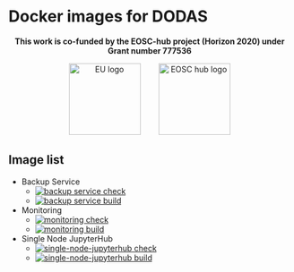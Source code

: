 # Docker images for DODAS

<p align='center'>
  <b>This work is co-funded by the EOSC-hub project (Horizon 2020) under Grant number 777536</b>
</p>
<p align='center'>
    <img height="128px" width="auto" alt="EU logo" src="https://github.com/DODAS-TS/dodas-templates/raw/master/docs/img/eu-logo.jpeg" />
    <span>&nbsp;&nbsp;&nbsp;&nbsp;&nbsp;&nbsp;</span>
    <img height="128px" width="auto" alt="EOSC hub logo" src="https://github.com/DODAS-TS/dodas-templates/raw/master/docs/img/eosc-hub-web.png" />
</p>

## Image list

- Backup Service
  - [![backup service check](https://github.com/DODAS-TS/dodas-docker-images/actions/workflows/backup-service-check.yaml/badge.svg)](https://github.com/DODAS-TS/dodas-docker-images/actions/workflows/backup-service-check.yaml)
  - [![backup service build](https://github.com/DODAS-TS/dodas-docker-images/actions/workflows/backup-service-build.yaml/badge.svg)](https://github.com/DODAS-TS/dodas-docker-images/actions/workflows/backup-service-build.yaml)
- Monitoring 
  - [![monitoring check](https://github.com/DODAS-TS/dodas-docker-images/actions/workflows/monitoring-check.yaml/badge.svg)](https://github.com/DODAS-TS/dodas-docker-images/actions/workflows/monitoring-check.yaml)
  - [![monitoring build](https://github.com/DODAS-TS/dodas-docker-images/actions/workflows/monitoring-build.yaml/badge.svg)](https://github.com/DODAS-TS/dodas-docker-images/actions/workflows/monitoring-build.yaml)
- Single Node JupyterHub
  - [![single-node-jupyterhub check](https://github.com/DODAS-TS/dodas-docker-images/actions/workflows/single-node-jupyterhub-check.yaml/badge.svg)](https://github.com/DODAS-TS/dodas-docker-images/actions/workflows/single-node-jupyterhub-check.yaml)
  - [![single-node-jupyterhub build](https://github.com/DODAS-TS/dodas-docker-images/actions/workflows/single-node-jupyterhub-build.yaml/badge.svg)](https://github.com/DODAS-TS/dodas-docker-images/actions/workflows/single-node-jupyterhub-build.yaml)
